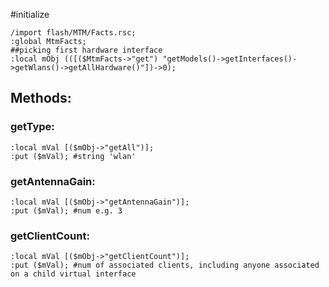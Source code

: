 #initialize

```
/import flash/MTM/Facts.rsc;
:global MtmFacts;
##picking first hardware interface
:local mObj (([($MtmFacts->"get") "getModels()->getInterfaces()->getWlans()->getAllHardware()"])->0);
```

## Methods:

### getType:

```
:local mVal [($mObj->"getAll")];
:put ($mVal); #string 'wlan'
```

### getAntennaGain:

```
:local mVal [($mObj->"getAntennaGain")];
:put ($mVal); #num e.g. 3
```

### getClientCount:

```
:local mVal [($mObj->"getClientCount")];
:put ($mVal); #num of associated clients, including anyone associated on a child virtual interface
```